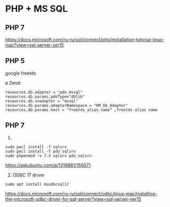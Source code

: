 # PHP + MS SQL

## PHP 7

https://docs.microsoft.com/ru-ru/sql/connect/php/installation-tutorial-linux-mac?view=sql-server-ver15



## PHP 5


google freetds

в Zend:

```
resources.db.adapter = "pdo_mssql"
resources.db.params.pdoType="dblib"
resources.db.unadapter = "mssql"
resources.db.params.adapterNamespace = "HM_Db_Adapter"
resources.db.params.host = "freetds_alias_name" ;freetds alias name
```

## PHP 7

1)

```
sudo pecl install -f sqlsrv
sudo pecl install -f pdo_sqlsrv
sudo phpenmod -v 7.3 sqlsrv pdo_sqlsrv
```

https://askubuntu.com/a/1319881/156571

2) ODBC 17 driver

`sudo apt install msodbcsql17`

https://docs.microsoft.com/ru-ru/sql/connect/odbc/linux-mac/installing-the-microsoft-odbc-driver-for-sql-server?view=sql-server-ver15
